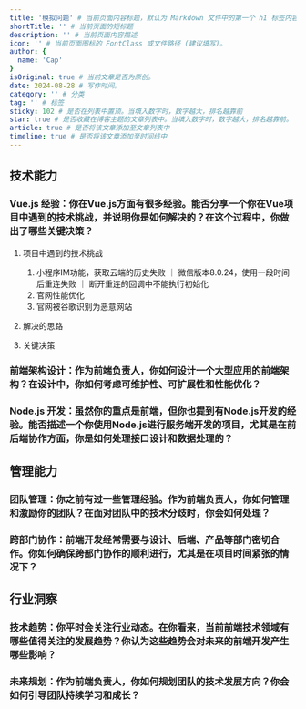 ```yaml
---
title: '模拟问题' # 当前页面内容标题，默认为 Markdown 文件中的第一个 h1 标签内容
shortTitle: '' # 当前页面的短标题
description: '' # 当前页面内容描述
icon: '' # 当前页面图标的 FontClass 或文件路径 (建议填写)。
author: {
  name: 'Cap'
}
isOriginal: true # 当前文章是否为原创。
date: 2024-08-28 # 写作时间。
category: '' # 分类
tag: '' # 标签
sticky: 102 # 是否在列表中置顶。当填入数字时，数字越大，排名越靠前
star: true # 是否收藏在博客主题的文章列表中。当填入数字时，数字越大，排名越靠前。
article: true # 是否将该文章添加至文章列表中
timeline: true # 是否将该文章添加至时间线中
---
```


## 技术能力

### Vue.js 经验：你在Vue.js方面有很多经验。能否分享一个你在Vue项目中遇到的技术挑战，并说明你是如何解决的？在这个过程中，你做出了哪些关键决策？

1. 项目中遇到的技术挑战

    1. 小程序IM功能，获取云端的历史失败 ｜ 微信版本8.0.24，使用一段时间后重连失败 ｜ 断开重连的回调中不能执行初始化
    2. 官网性能优化
    3. 官网被谷歌识别为恶意网站

2. 解决的思路


3. 关键决策

### 前端架构设计：作为前端负责人，你如何设计一个大型应用的前端架构？在设计中，你如何考虑可维护性、可扩展性和性能优化？

### Node.js 开发：虽然你的重点是前端，但你也提到有Node.js开发的经验。能否描述一个你使用Node.js进行服务端开发的项目，尤其是在前后端协作方面，你是如何处理接口设计和数据处理的？

## 管理能力

### 团队管理：你之前有过一些管理经验。作为前端负责人，你如何管理和激励你的团队？在面对团队中的技术分歧时，你会如何处理？

### 跨部门协作：前端开发经常需要与设计、后端、产品等部门密切合作。你如何确保跨部门协作的顺利进行，尤其是在项目时间紧张的情况下？

## 行业洞察

### 技术趋势：你平时会关注行业动态。在你看来，当前前端技术领域有哪些值得关注的发展趋势？你认为这些趋势会对未来的前端开发产生哪些影响？

### 未来规划：作为前端负责人，你如何规划团队的技术发展方向？你会如何引导团队持续学习和成长？

